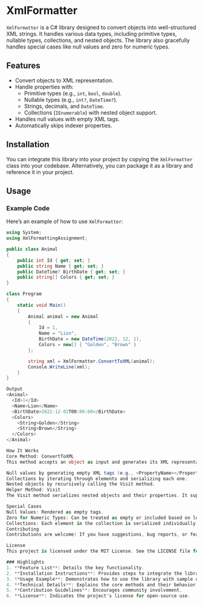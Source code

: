# XmlFormatter

`XmlFormatter` is a C# library designed to convert objects into well-structured XML strings. It handles various data types, including primitive types, nullable types, collections, and nested objects. The library also gracefully handles special cases like null values and zero for numeric types.

## Features

- Convert objects to XML representation.
- Handle properties with:
  - Primitive types (e.g., `int`, `bool`, `double`).
  - Nullable types (e.g., `int?`, `DateTime?`).
  - Strings, decimals, and `DateTime`.
  - Collections (`IEnumerable`) with nested object support.
- Handles null values with empty XML tags.
- Automatically skips indexer properties.

## Installation

You can integrate this library into your project by copying the `XmlFormatter` class into your codebase. Alternatively, you can package it as a library and reference it in your project.

## Usage

### Example Code

Here’s an example of how to use `XmlFormatter`:

```csharp
using System;
using XmlFormattingAssignment;

public class Animal
{
    public int Id { get; set; }
    public string Name { get; set; }
    public DateTime? BirthDate { get; set; }
    public string[] Colors { get; set; }
}

class Program
{
    static void Main()
    {
        Animal animal = new Animal
        {
            Id = 1,
            Name = "Lion",
            BirthDate = new DateTime(2022, 12, 1),
            Colors = new[] { "Golden", "Brown" }
        };

        string xml = XmlFormatter.ConvertToXML(animal);
        Console.WriteLine(xml);
    }
}

Output
<Animal>
  <Id>1</Id>
  <Name>Lion</Name>
  <BirthDate>2022-12-01T00:00:00</BirthDate>
  <Colors>
    <String>Golden</String>
    <String>Brown</String>
  </Colors>
</Animal>

How It Works
Core Method: ConvertToXML
This method accepts an object as input and generates its XML representation. It handles:

Null values by generating empty XML tags (e.g., <PropertyName></PropertyName>).
Collections by iterating through elements and serializing each one.
Nested objects by recursively calling the Visit method.
Helper Method: Visit
The Visit method serializes nested objects and their properties. It supports the same types as ConvertToXML, ensuring consistency.

Special Cases
Null Values: Rendered as empty tags.
Zero for Numeric Types: Can be treated as empty or included based on logic.
Collections: Each element in the collection is serialized individually.
Contributing
Contributions are welcome! If you have suggestions, bug reports, or feature requests, feel free to open an issue or submit a pull request.

License
This project is licensed under the MIT License. See the LICENSE file for details.

### Highlights
1. **Feature List**: Details the key functionality.
2. **Installation Instructions**: Provides steps to integrate the library.
3. **Usage Example**: Demonstrates how to use the library with sample output.
4. **Technical Details**: Explains the core methods and their behavior.
5. **Contribution Guidelines**: Encourages community involvement.
6. **License**: Indicates the project's license for open-source use.

